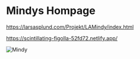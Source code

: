 # Mindys Hompage

https://larsasplund.com/Projekt/LAMindy/index.html

https://scintillating-figolla-52fd72.netlify.app/

![Mindy](https://user-images.githubusercontent.com/50366078/228634104-e86d1a6a-38aa-4bad-9ac1-95155ec695ad.JPG)

